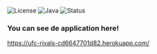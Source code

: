 ![License](https://img.shields.io/badge/license-MIT-blue.svg)
![Java](https://img.shields.io/badge/java-21-blue.svg)
![Status](https://img.shields.io/badge/status-stable-brightgreen)

### You can see de application here!
https://ufc-rivals-cd6647701d82.herokuapp.com/


